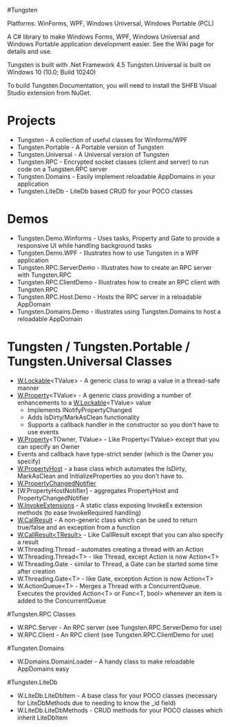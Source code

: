#Tungsten

Platforms: WinForms, WPF, Windows Universal, Windows Portable (PCL)

A C# library to make Windows Forms, WPF, Windows Universal and Windows Portable application development easier.  See the Wiki page for details and use.

Tungsten is built with .Net Framework 4.5
Tungsten.Universal is built on Windows 10 (10.0; Build 10240)

To build Tungsten.Documentation, you will need to install the SHFB Visual Studio extension from NuGet.

# Projects
* Tungsten - A collection of useful classes for Winforms/WPF
* Tungsten.Portable - A Portable version of Tungsten
* Tungsten.Universal - A Universal version of Tungsten
* Tungsten.RPC - Encrypted socket classes (client and server) to run code on a Tungsten.RPC server
* Tungsten.Domains - Easily implement reloadable AppDomains in your application
* Tungsten.LiteDb - LiteDb based CRUD for your POCO classes

# Demos
* Tungsten.Demo.Winforms - Uses tasks, Property and Gate to provide a responsive UI while handling background tasks
* Tungsten.Demo.WPF - Illustrates how to use Tungsten in a WPF application
* Tungsten.RPC.ServerDemo - Illustrates how to create an RPC server with Tungsten.RPC
* Tungsten.RPC.ClientDemo - Illustrates how to create an RPC client with Tungsten.RPC
* Tungsten.RPC.Host.Demo - Hosts the RPC server in a reloadable AppDomain
* Tungsten.Domains.Demo - Illustrates using Tungsten.Domains to host a reloadable AppDomain

# Tungsten / Tungsten.Portable / Tungsten.Universal Classes
* [W.Lockable](https://github.com/mode51/Tungsten/wiki/Lockable-TValue)\<TValue\> - A generic class to wrap a value in a thread-safe manner
* [W.Property](https://github.com/mode51/Tungsten/wiki/Property-TValue)\<TValue\> - A generic class providing a number of enhancements to a [W.Lockable](https://github.com/mode51/Tungsten/wiki/Lockable-TValue-)\<TValue\> value
    * Implements INotifyPropertyChanged
    * Adds IsDirty/MarkAsClean functionality
    * Supports a callback handler in the constructor so you don't have to use events
* [W.Property](https://github.com/mode51/Tungsten/wiki/Property-TOwner,-TValue)\<TOwner, TValue\> - Like Property\<TValue\> except that you can specify an Owner
* Events and callback have type-strict sender (which is the Owner you specify)
* [W.PropertyHost](https://github.com/mode51/Tungsten/wiki/PropertyHost) - a base class which automates the IsDirty, MarkAsClean and InitializeProperties so you don't have to.
* [W.PropertyChangedNotifier](https://github.com/mode51/Tungsten/wiki/PropertyChangedNotifier)
* [W.PropertyHostNotifier] - aggregates PropertyHost and PropertyChangedNotifier
* [W.InvokeExtensions](https://github.com/mode51/Tungsten/wiki/InvokeExtensions) - A static class exposing InvokeEx extension methods (to ease InvokeRequired handling)
* [W.CallResult](https://github.com/mode51/Tungsten/wiki/CallResult) - A non-generic class which can be used to return true/false and an exception from a function
* [W.CallResult\<TResult\>](https://github.com/mode51/Tungsten/wiki/CallResult-TResult) - Like CallResult except that you can also specify a result
* W.Threading.Thread - automates creating a thread with an Action
* W.Threading.Thread\<T\> - like Thread, except Action is now Action\<T\>
* W.Threading.Gate - similar to Thread, a Gate can be started some time after creation
* W.Threading.Gate\<T\> - like Gate, exception Action is now Action\<T\>
* W.ActionQueue\<T\> - Merges a Thread with a ConcurrentQueue.  Executes the provided Action\<T\> or Func\<T, bool\> whenever an item is added to the ConcurrentQueue

#Tungsten.RPC Classes
* W.RPC.Server - An RPC server (see Tungsten.RPC.ServerDemo for use)
* W.RPC.Client - An RPC client (see Tungsten.RPC.ClientDemo for use)

#Tungsten.Domains
* W.Domains.DomainLoader - A handy class to make reloadable AppDomains easy

#Tungsten.LiteDb
* W.LiteDb.LiteDbItem - A base class for your POCO classes (necessary for LiteDbMethods due to needing to know the \_id field)
* W.LiteDb.LiteDbMethods - CRUD methods for your POCO classes which inherit LiteDbItem
